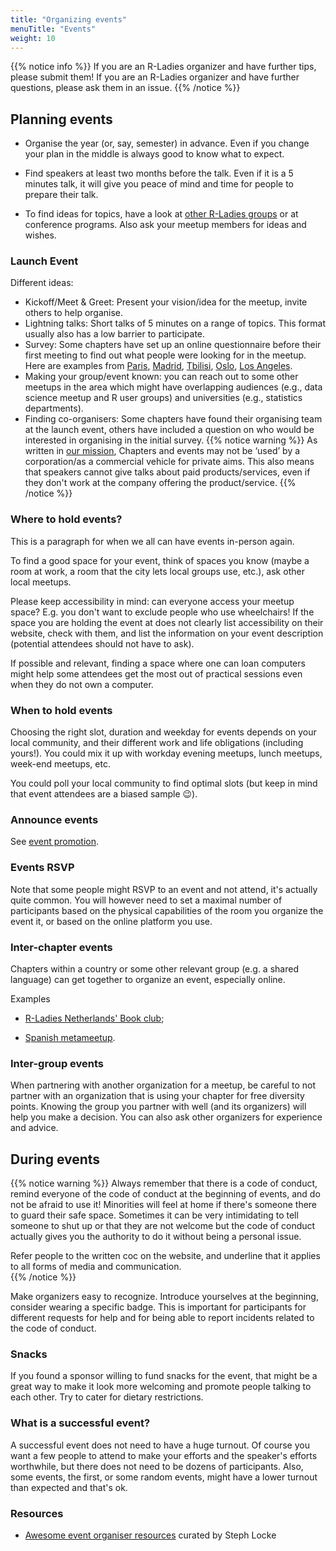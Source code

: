 ```yaml
---
title: "Organizing events"
menuTitle: "Events"
weight: 10
---
```


{{% notice info %}}
If you are an R-Ladies organizer and have further tips, please submit them!
If you are an R-Ladies organizer and have further questions, please ask them in an issue.
{{% /notice %}}

## Planning events

*  Organise the year (or, say, semester) in advance. Even if you change your plan in the middle is always good to know what to expect.

* Find speakers at least two months before the talk. Even if it is a 5 minutes talk, it will give you peace of mind and time for people to prepare their talk.

* To find ideas for topics, have a look at [other R-Ladies groups](https://www.meetup.com/pro/rladies/) or at conference programs. Also ask your meetup members for ideas and wishes.

### Launch Event

Different ideas:

* Kickoff/Meet & Greet: Present your vision/idea for the meetup, invite others to help
  organise.
* Lightning talks: Short talks of 5 minutes on a range of topics. This format usually
  also has a low barrier to participate.
* Survey: Some chapters have set up an online questionnaire before their first meeting to
  find out what people were looking for in the meetup. Here are examples from
  [Paris](https://docs.google.com/forms/d/e/1FAIpQLSfPHTc1CuMHFmisaR53kM0G5iReXZfZH6CcKV6wsX0Gww5m3Q/viewform?c=0&w=1), [Madrid](https://chucheria.typeform.com/to/dGf4OR), [Tbilisi](https://docs.google.com/forms/d/e/1FAIpQLSedln6IeqdQXFRAm7PI0CxvRZXmFY74iG_wyLc-cuBy8pxnPw/viewform), [Oslo](https://docs.google.com/forms/d/e/1FAIpQLSePbvOiSGDPK8z7Eo0beK7P1BCrip7xUZzo_mcUidoi4lFMgQ/viewform), [Los Angeles](https://docs.google.com/forms/d/e/1FAIpQLSfEePUCFgkiRWa2nL1ECBntndw4Z2U7hvIVb3ao2IsriWFkag/viewform).
* Making your group/event known: you can reach out to some other meetups in the area which
  might have overlapping audiences (e.g., data science meetup and R user groups) and
  universities (e.g., statistics departments).
* Finding co-organisers: Some chapters have found their organising team at the launch
  event, others have included a question on who would be interested in organising in the
  initial survey.
{{% notice warning %}}
As written in [our mission](/about/mission/#r-ladies-rules--guidelines),
Chapters and events may not be ‘used’ by a corporation/as a commercial vehicle for private aims. 
This also means that speakers cannot give talks about paid products/services, 
even if they don't work at the company offering the product/service.
{{% /notice %}}
  
### Where to hold events?

This is a paragraph for when we all can have events in-person again.

To find a good space for your event, think of spaces you know (maybe a room at work, a room that the city lets local groups use, etc.), ask other local meetups.

Please keep accessibility in mind: can everyone access your meetup space? E.g. you don't want to exclude people who use wheelchairs! If the space you are holding the event at does not clearly list accessibility on their website, check with them, and list the information on your event description (potential attendees should not have to ask).

If possible and relevant, finding a space where one can loan computers might help some attendees get the most out of practical sessions even when they do not own a computer.

### When to hold events

Choosing the right slot, duration and weekday for events depends on your local community, 
and their different work and life obligations (including yours!).
You could mix it up with workday evening meetups, lunch meetups, week-end meetups, etc.

You could poll your local community to find optimal slots (but keep in mind that event attendees are a biased sample :wink:).

### Announce events

See [event promotion](/organization/events/promotion/).
  
### Events RSVP

Note that some people might RSVP to an event and not attend, it's actually quite common.
You will however need to set a maximal number of participants based on the physical capabilities of the room you organize the event it, or based on the online platform you use.

### Inter-chapter events

Chapters within a country or some other relevant group (e.g. a shared language) can get together to organize an event, especially online.

Examples

* [R-Ladies Netherlands' Book club](https://github.com/rladiesnl/book_club);

* [Spanish metameetup](https://blog.rladies.org/post/spanishmetameetup/).

### Inter-group events

When partnering with another organization for a meetup, be careful to not partner with an organization that is using your chapter for free diversity points.
Knowing the group you partner with well (and its organizers) will help you make a decision.
You can also ask other organizers for experience and advice.

## During events

{{% notice warning %}}
Always remember that there is a code of conduct, remind everyone of the code of conduct at the beginning of events, and do not be afraid to use it! Minorities will feel at home if there's someone there to guard their safe space. Sometimes it can be very intimidating to tell someone to shut up or that they are not welcome but the code of conduct actually gives you the authority to do it without being a personal issue.

Refer people to the written coc on the website, and underline that it applies to all forms of media and communication.  
{{% /notice %}}

Make organizers easy to recognize.
Introduce yourselves at the beginning, consider wearing a specific badge.
This is important for participants for different requests for help and for being able to report incidents related to the code of conduct.

### Snacks

If you found a sponsor willing to fund snacks for the event, that might be a great way to make it look more welcoming and promote people talking to each other.
Try to cater for dietary restrictions.

### What is a successful event?

A successful event does not need to have a huge turnout. 
Of course you want a few people to attend to make your efforts and the speaker's efforts worthwhile, but there does not need to be dozens of participants.
Also, some events, the first, or some random events, might have a lower turnout than expected and that's ok.

### Resources

* [Awesome event organiser resources](https://github.com/stephlocke/awesome-organiser-resources) curated by Steph Locke